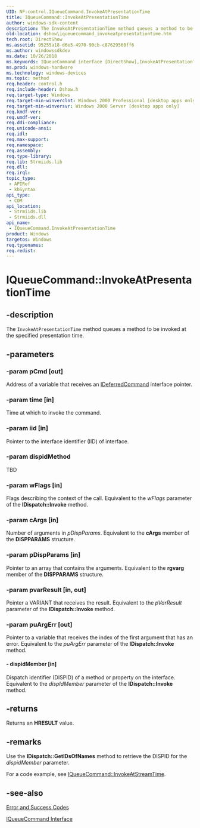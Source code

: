 ```yaml
---
UID: NF:control.IQueueCommand.InvokeAtPresentationTime
title: IQueueCommand::InvokeAtPresentationTime
author: windows-sdk-content
description: The InvokeAtPresentationTime method queues a method to be invoked at the specified presentation time.
old-location: dshow\iqueuecommand_invokeatpresentationtime.htm
tech.root: DirectShow
ms.assetid: 95255a18-d6e3-4970-90cb-c87629560ff6
ms.author: windowssdkdev
ms.date: 10/26/2018
ms.keywords: IQueueCommand interface [DirectShow],InvokeAtPresentationTime method, IQueueCommand.InvokeAtPresentationTime, IQueueCommand::InvokeAtPresentationTime, IQueueCommandInvokeAtPresentationTime, InvokeAtPresentationTime, InvokeAtPresentationTime method [DirectShow], InvokeAtPresentationTime method [DirectShow],IQueueCommand interface, control/IQueueCommand::InvokeAtPresentationTime, dshow.iqueuecommand_invokeatpresentationtime
ms.prod: windows-hardware
ms.technology: windows-devices
ms.topic: method
req.header: control.h
req.include-header: Dshow.h
req.target-type: Windows
req.target-min-winverclnt: Windows 2000 Professional [desktop apps only]
req.target-min-winversvr: Windows 2000 Server [desktop apps only]
req.kmdf-ver: 
req.umdf-ver: 
req.ddi-compliance: 
req.unicode-ansi: 
req.idl: 
req.max-support: 
req.namespace: 
req.assembly: 
req.type-library: 
req.lib: Strmiids.lib
req.dll: 
req.irql: 
topic_type:
 - APIRef
 - kbSyntax
api_type:
 - COM
api_location:
 - Strmiids.lib
 - Strmiids.dll
api_name:
 - IQueueCommand.InvokeAtPresentationTime
product: Windows
targetos: Windows
req.typenames: 
req.redist: 
---
```


# IQueueCommand::InvokeAtPresentationTime


## -description



The <code>InvokeAtPresentationTime</code> method queues a method to be invoked at the specified presentation time.




## -parameters




### -param pCmd [out]

Address of a variable that receives an <a href="https://msdn.microsoft.com/en-us/library/Dd406762(v=VS.85).aspx">IDeferredCommand</a> interface pointer.


### -param time [in]

Time at which to invoke the command.


### -param iid [in]

Pointer to the interface identifier (IID) of interface.


### -param dispidMethod

TBD


### -param wFlags [in]

Flags describing the context of the call. Equivalent to the <i>wFlags</i> parameter of the <b>IDispatch::Invoke</b> method.


### -param cArgs [in]

Number of arguments in <i>pDispParams</i>. Equivalent to the <b>cArgs</b> member of the <b>DISPPARAMS</b> structure.


### -param pDispParams [in]

Pointer to an array that contains the arguments. Equivalent to the <b>rgvarg</b> member of the <b>DISPPARAMS</b> structure.


### -param pvarResult [in, out]

Pointer a VARIANT that receives the result. Equivalent to the <i>pVarResult</i> parameter of the <b>IDispatch::Invoke</b> method.


### -param puArgErr [out]

Pointer to a variable that receives the index of the first argument that has an error. Equivalent to the <i>puArgErr</i> parameter of the <b>IDispatch::Invoke</b> method.


#### - dispidMember [in]

Dispatch identifier (DISPID) of a method or property on the interface. Equivalent to the <i>dispIdMember</i> parameter of the <b>IDispatch::Invoke</b> method.


## -returns



Returns an <b>HRESULT</b> value.




## -remarks



Use the <b>IDispatch::GetIDsOfNames</b> method to retrieve the DISPID for the <i>dispidMember</i> parameter.

For a code example, see <a href="https://msdn.microsoft.com/en-us/library/Dd376924(v=VS.85).aspx">IQueueCommand::InvokeAtStreamTime</a>.




## -see-also




<a href="https://msdn.microsoft.com/en-us/library/Dd375623(v=VS.85).aspx">Error and Success Codes</a>



<a href="https://msdn.microsoft.com/en-us/library/Dd376922(v=VS.85).aspx">IQueueCommand Interface</a>
 

 

